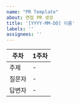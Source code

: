 ```yaml
---
name: "PR Template"
about: 면접 PR 생성
title: '[YYYY-MM-DD] 이름'
labels: ''
assignees: ''
---
```


| 주차  | 1주차  | 
|---|---|
| 주제 | - |
| 질문자 | - |
| 답변자 | - | 
